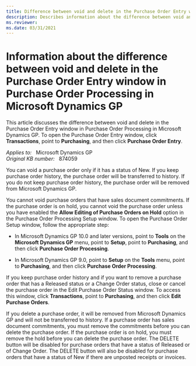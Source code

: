 ```yaml
---
title: Difference between void and delete in the Purchase Order Entry window in Purchase Order Processing in Microsoft Dynamics GP
description: Describes information about the difference between void and delete in the Purchase Order Entry window in Purchase Order Processing in Microsoft Dynamics GP.
ms.reviewer:
ms.date: 03/31/2021
---
```

# Information about the difference between void and delete in the Purchase Order Entry window in Purchase Order Processing in Microsoft Dynamics GP

This article discusses the difference between void and delete in the Purchase Order Entry window in Purchase Order Processing in Microsoft Dynamics GP. To open the Purchase Order Entry window, click **Transactions**, point to **Purchasing**, and then click **Purchase Order Entry**.

_Applies to:_ &nbsp; Microsoft Dynamics GP  
_Original KB number:_ &nbsp; 874059

You can void a purchase order only if it has a status of New. If you keep purchase order history, the purchase order will be transferred to history. If you do not keep purchase order history, the purchase order will be removed from Microsoft Dynamics GP.

You cannot void purchase orders that have sales document commitments. If the purchase order is on hold, you cannot void the purchase order unless you have enabled the **Allow Editing of Purchase Orders on Hold** option in the Purchase Order Processing Setup window. To open the Purchase Order Setup window, follow the appropriate step:

- In Microsoft Dynamics GP 10.0 and later versions, point to **Tools** on the **Microsoft Dynamics GP** menu, point to **Setup**, point to **Purchasing**, and then click **Purchase Order Processing**.

- In Microsoft Dynamics GP 9.0, point to **Setup** on the **Tools** menu, point to **Purchasing**, and then click **Purchase Order Processing**.

If you keep purchase order history and if you want to remove a purchase order that has a Released status or a Change Order status, close or cancel the purchase order in the Edit Purchase Order Status window. To access this window, click **Transactions**, point to **Purchasing**, and then click **Edit Purchase Orders**.

If you delete a purchase order, it will be removed from Microsoft Dynamics GP and will not be transferred to history. If a purchase order has sales document commitments, you must remove the commitments before you can delete the purchase order. If the purchase order is on hold, you must remove the hold before you can delete the purchase order. The DELETE button will be disabled for purchase orders that have a status of Released or of Change Order. The DELETE button will also be disabled for purchase orders that have a status of New if there are unposted receipts or invoices.
